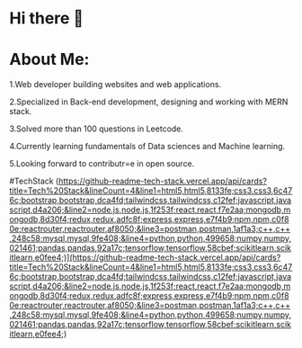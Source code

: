 # Hi there 👋

# About Me:
1.Web developer building websites and web applications.

2.Specialized in Back-end development, designing and working with MERN stack.

3.Solved more than 100 questions in Leetcode.

4.Currently learning fundamentals of Data sciences and Machine learning.

5.Looking forward to contributr=e in open source.


#TechStack
  (https://github-readme-tech-stack.vercel.app/api/cards?title=Tech%20Stack&lineCount=4&line1=html5,html5,8133fe;css3,css3,6c476c;bootstrap,bootstrap,dca4fd;tailwindcss,tailwindcss,c12fef;javascript,javascript,d4a206;&line2=node.js,node.js,1f253f;react,react,f7e2aa;mongodb,mongodb,8d30f4;redux,redux,adfc8f;express,express,e7f4b9;npm,npm,c0f80e;reactrouter,reactrouter,af8050;&line3=postman,postman,1af1a3;c++,c++,248c58;mysql,mysql,9fe408;&line4=python,python,499658;numpy,numpy,021461;pandas,pandas,92a17c;tensorflow,tensorflow,58cbef;scikitlearn,scikitlearn,e0fee4;)](https://github-readme-tech-stack.vercel.app/api/cards?title=Tech%20Stack&lineCount=4&line1=html5,html5,8133fe;css3,css3,6c476c;bootstrap,bootstrap,dca4fd;tailwindcss,tailwindcss,c12fef;javascript,javascript,d4a206;&line2=node.js,node.js,1f253f;react,react,f7e2aa;mongodb,mongodb,8d30f4;redux,redux,adfc8f;express,express,e7f4b9;npm,npm,c0f80e;reactrouter,reactrouter,af8050;&line3=postman,postman,1af1a3;c++,c++,248c58;mysql,mysql,9fe408;&line4=python,python,499658;numpy,numpy,021461;pandas,pandas,92a17c;tensorflow,tensorflow,58cbef;scikitlearn,scikitlearn,e0fee4;)



